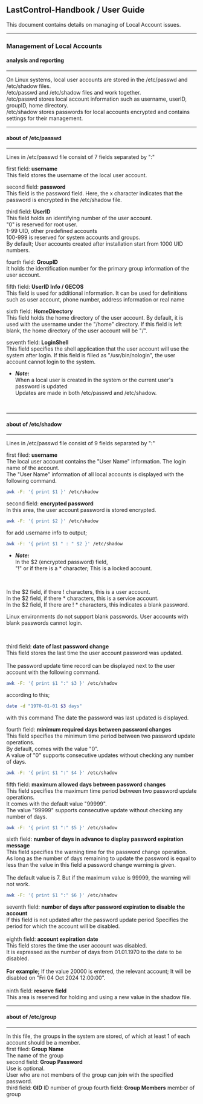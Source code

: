 ## LastControl-Handbook / User Guide
This document contains details on managing of Local Account issues.<br>

---
### Management of Local Accounts
#### analysis and reporting
---
On Linux systems, local user accounts are stored in the /etc/passwd and /etc/shadow files.<br>
/etc/passwd and /etc/shadow files and work together.<br>
/etc/passwd stores local account information such as username, userID, groupID, home directory.<br>
/etc/shadow stores passwords for local accounts encrypted and contains settings for their management.<br>

---
#### about of /etc/passwd
---
Lines in /etc/passwd file consist of 7 fields separated by ":" <br>

first field: **username**<br>
This field stores the username of the local user account.

second field: **password**<br>
This field is the password field. Here, the x character indicates that the password is encrypted in the /etc/shadow file.

third field: **UserID**<br>
This field holds an identifying number of the user account.<br>
"0" is reserved for root user.<br>
1-99 UID, other predefined accounts<br>
100-999 is reserved for system accounts and groups.<br>
By default; User accounts created after installation start from 1000 UID numbers.<br>

fourth field: **GroupID**<br>
It holds the identification number for the primary group information of the user account.

fifth field: **UserID Info / GECOS**<br>
This field is used for additional information.
It can be used for definitions such as user account, phone number, address information or real name

sixth field: **HomeDirectory**<br>
This field holds the home directory of the user account. By default, it is used with the username under the "/home" directory.
If this field is left blank, the home directory of the user account will be "/".

seventh field: **LoginShell**<br>
This field specifies the shell application that the user account will use the system after login.
If this field is filled as "/usr/bin/nologin", the user account cannot login to the system.

- ***Note:***<br>
When a local user is created in the system or the current user's password is updated<br>
Updates are made in both /etc/passwd and /etc/shadow.<br>

<br>

---
#### about of /etc/shadow
---
Lines in /etc/passwd file consist of 9 fields separated by ":" <br>

first filed: **username**<br>
The local user account contains the "User Name" information. The login name of the account.<br>
The "User Name" information of all local accounts is displayed with the following command.<br>
```sh
awk -F: '{ print $1 }' /etc/shadow
```

second field: **encrypted password**<br>
In this area, the user account password is stored encrypted.
```sh
awk -F: '{ print $2 }' /etc/shadow
```
for add username info to output;
```sh
awk -F: '{ print $1 " : " $2 }' /etc/shadow
```

- ***Note:***<br>
In the $2 (encrypted password) field,<br>
"!" or if there is a * character; This is a locked account.<br>

<br>

In the $2 field, if there ! characters, this is a user account.<br>
In the $2 field, if there * characters, this is a service account.<br>
In the $2 field, If there are ! * characters, this indicates a blank password.<br>

Linux environments do not support blank passwords. User accounts with blank passwords cannot login.<br>

<br>

third field: **date of last password change**<br>
This field stores the last time the user account password was updated.<br>
<br>
The password update time record can be displayed next to the user account with the following command.<br>
```sh
awk -F: '{ print $1 ":" $3 }' /etc/shadow
```
according to this;
```sh
date -d "1970-01-01 $3 days"
```
with this command The date the password was last updated is displayed.<br>

fourth field: **minimum required days between password changes**<br>
This field specifies the minimum time period between two password update operations.<br>
By default, comes with the value "0".<br>
A value of "0" supports consecutive updates without checking any number of days.<br>
```sh
awk -F: '{ print $1 ":" $4 }' /etc/shadow
```

fifth field: **maximum allowed days between password changes**<br>
This field specifies the maximum time period between two password update operations.<br>
It comes with the default value "99999".<br>
The value "99999" supports consecutive update without checking any number of days.<br>
```sh
awk -F: '{ print $1 ":" $5 }' /etc/shadow
```

sixth field: **number of days in advance to display password expiration message**<br>
This field specifies the warning time for the password change operation.<br>
As long as the number of days remaining to update the password is equal to less than the value in this field a password change warning is given.<br>
<br>
The default value is 7. But if the maximum value is 99999, the warning will not work.<br>
```sh
awk -F: '{ print $1 ":" $6 }' /etc/shadow
```

seventh field: **number of days after password expiration to disable the account**<br>
If this field is not updated after the password update period Specifies the period for which the account will be disabled.<br>
<br>
eighth field: **account expiration date**<br>
This field stores the time the user account was disabled.<br>
It is expressed as the number of days from 01.01.1970 to the date to be disabled.<br>
<br>
**For example;**
If the value 20000 is entered, the relevant account; It will be disabled on "Fri 04 Oct 2024 12:00:00".<br>
<br>
ninth field: **reserve field**<br>
This area is reserved for holding and using a new value in the shadow file.<br>


---
#### about of /etc/group
---
In this file, the groups in the system are stored, of which at least 1 of each account should be a member.<br>
first filed: **Group Name**<br>
The name of the group<br>
second field: **Group Password**<br>
Use is optional.<br>
User who are not members of the group can join with the specified password.<br>
third field: **GID**
ID number of group
fourth field: **Group Members**
member of group<br>
